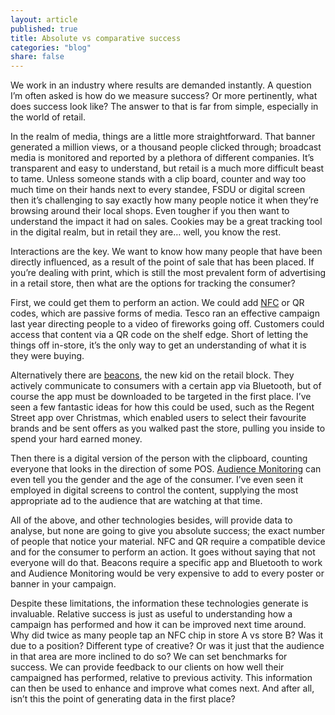```yaml
---
layout: article
published: true
title: Absolute vs comparative success
categories: "blog"
share: false
---
```


We work in an industry where results are demanded instantly. A question I’m often asked is how do we measure success? Or more pertinently, what does success look like? The answer to that is far from simple, especially in the world of retail. 
 
In the realm of media, things are a little more straightforward. That banner generated a million views, or a thousand people clicked through; broadcast media is monitored and reported by a plethora of different companies. It’s transparent and easy to understand, but retail is a much more difficult beast to tame. Unless someone stands with a clip board, counter and way too much time on their hands next to every standee, FSDU or digital screen then it’s challenging to say exactly how many people notice it when they’re browsing around their local shops. Even tougher if you then want to understand the impact it had on sales. Cookies may be a great tracking tool in the digital realm, but in retail they are… well, you know the rest. 
 
Interactions are the key. We want to know how many people that have been directly influenced, as a result of the point of sale that has been placed. If you’re dealing with print, which is still the most prevalent form of advertising in a retail store, then what are the options for tracking the consumer? 
 
First, we could get them to perform an action. We could add [NFC](https://lickinnovation.com/products/nfc.html) or QR codes, which are passive forms of media. Tesco ran an effective campaign last year directing people to a video of fireworks going off. Customers could access that content via a QR code on the shelf edge. Short of letting the things off in-store, it’s the only way to get an understanding of what it is they were buying. 
 
Alternatively there are [beacons](https://lickinnovation.com/products/beacons.html), the new kid on the retail block. They actively communicate to consumers with a certain app via Bluetooth, but of course the app must be downloaded to be targeted in the first place. I’ve seen a few fantastic ideas for how this could be used, such as the Regent Street app over Christmas, which enabled users to select their favourite brands and be sent offers as you walked past the store, pulling you inside to spend your hard earned money. 
 
Then there is a digital version of the person with the clipboard, counting everyone that looks in the direction of some POS. [Audience Monitoring](https://lickinnovation.com/products/audience-monitoring.html) can even tell you the gender and the age of the consumer. I’ve even seen it employed in digital screens to control the content, supplying the most appropriate ad to the audience that are watching at that time. 
 
All of the above, and other technologies besides, will provide data to analyse, but none are going to give you absolute success; the exact number of people that notice your material. NFC and QR require a compatible device and for the consumer to perform an action. It goes without saying that not everyone will do that. Beacons require a specific app and Bluetooth to work and Audience Monitoring would be very expensive to add to every poster or banner in your campaign. 
 
Despite these limitations, the information these technologies generate is invaluable. Relative success is just as useful to understanding how a campaign has performed and how it can be improved next time around. Why did twice as many people tap an NFC chip in store A vs store B? Was it due to a position? Different type of creative? Or was it just that the audience in that area are more inclined to do so? We can set benchmarks for success. We can provide feedback to our clients on how well their campaigned has performed, relative to previous activity. This information can then be used to enhance and improve what comes next. And after all, isn’t this the point of generating data in the first place?
